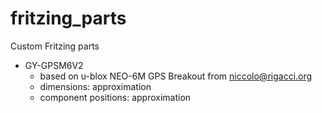 # fritzing_parts
Custom Fritzing parts 

* GY-GPSM6V2 
    * based on u-blox NEO-6M GPS Breakout from niccolo@rigacci.org
    * dimensions: approximation
    * component positions: approximation